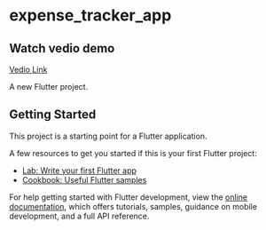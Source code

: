 # expense_tracker_app

## Watch vedio demo
[Vedio Link](https://drive.google.com/file/d/10q8Otvj-Zurzj549zcWjjIjSYGHbFk7v/view?usp=drivesdk)

A new Flutter project.

## Getting Started

This project is a starting point for a Flutter application.

A few resources to get you started if this is your first Flutter project:

- [Lab: Write your first Flutter app](https://docs.flutter.dev/get-started/codelab)
- [Cookbook: Useful Flutter samples](https://docs.flutter.dev/cookbook)

For help getting started with Flutter development, view the
[online documentation](https://docs.flutter.dev/), which offers tutorials,
samples, guidance on mobile development, and a full API reference.
